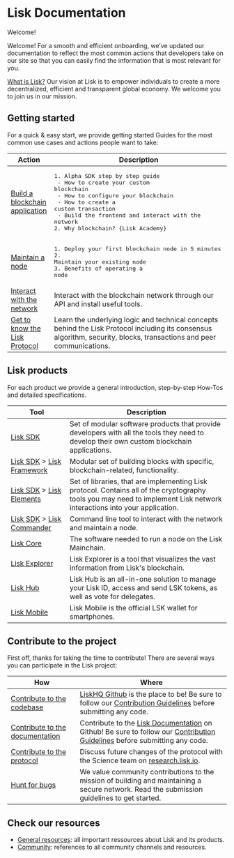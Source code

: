# Lisk Documentation

Welcome!

Welcome! For a smooth and efficient onboarding, we’ve updated our documentation to reflect the most common actions that developers take on our site so that you can easily find the information that is most relevant for you.

[What is Lisk?](https://lisk.io/documentation/lisk-protocol) Our vision at Lisk is to empower individuals to create a more decentralized, efficient and transparent global economy. We welcome you to join us in our mission.

## Getting started

For a quick & easy start, we provide getting started Guides for the most common use cases and actions people want to take:

Action                                                            | Description                                                                                                               
 ---------------------------------------------------------------- | ------------------------------------------------------------------------------------------------------------------------------------------------------------------ 
[Build a blockchain application](build-blockchain-app.md)         | <PRE>1. Alpha SDK step by step guide<br>  - How to create your custom blockchain<br>  - How to configure your blockchain<br>  - How to create a custom transaction<br>  - Build the frontend and interact with the network<br>2. Why blockchain? {Lisk Academy}</PRE>
[Maintain a node](maintain-node.md)                               | <PRE>1. Deploy your first blockchain node in 5 minutes<br>2. Maintain your existing node<br>3. Benefits of operating a node</PRE>
[Interact with the network](interact-with-network.md)             | Interact with the blockchain network through our API and install useful tools.
[Get to know the Lisk Protocol](../lisk-protocol/introduction.md) | Learn the underlying logic and technical concepts behind the Lisk Protocol including its consensus algorithm, security, blocks, transactions and peer communications.

## Lisk products

For each product we provide a general introduction, step-by-step How-Tos and detailed specifications.

Tool                                                         | Description
------------------------------------------------------------ | --------------------------------------------------
[Lisk SDK](../lisk-sdk/introduction.md) |  Set of modular software products that provide developers with all the tools they need to develop their own custom blockchain applications.
[Lisk SDK](../lisk-sdk/introduction.md) > [Lisk Framework](../lisk-sdk/lisk-framework/introduction.md) | Modular set of building blocks with specific, blockchain-related, functionality.
[Lisk SDK](../lisk-sdk/introduction.md) > [Lisk Elements](../lisk-sdk/lisk-elements/introduction.md)   | Set of libraries, that are implementing Lisk protocol. Contains all of the cryptography tools you may need to implement Lisk network interactions into your application.
[Lisk SDK](../lisk-sdk/introduction.md) > [Lisk Commander](../lisk-sdk/lisk-commander/introduction.md) | Command line tool to interact with the network and maintain a node.
[Lisk Core](../lisk-core/introduction.md)                    | The software needed to run a node on the Lisk Mainchain.
[Lisk Explorer](../lisk-explorer/introduction.md)            | Lisk Explorer is a tool that visualizes the vast information from Lisk's blockchain.
[Lisk Hub](../lisk-hub/introduction.md)                      | Lisk Hub is an all-in-one solution to manage your Lisk ID, access and send LSK tokens, as well as vote for delegates.
[Lisk Mobile](../lisk-mobile/introduction.md)                | Lisk Mobile is the official LSK wallet for smartphones.


## Contribute to the project

First off, thanks for taking the time to contribute!
There are several ways you can participate in the Lisk project:

 How                                                                                   | Where
-------------------------------------------------------------------------------------  | -------------------------------------------------------------------------------------------------------------------
[Contribute to the codebase](https://github.com/LiskHQ/lisk-sdk)                       | [LiskHQ Github](https://github.com/LiskHQ) is the place to be! Be sure to follow our [Contribution Guidelines](https://github.com/LiskHQ/lisk-sdk/blob/development/docs/CONTRIBUTING.md) before submitting any code.
[Contribute to the documentation](https://github.com/LiskHQ/lisk-docs/)                | Contribute to the [Lisk Documentation](https://github.com/LiskHQ/lisk-docs/) on Github! Be sure to follow our [Contribution Guidelines](https://github.com/LiskHQ/lisk-docs/blob/master/CONTRIBUTING.md) before submitting any code.
[Contribute to the protocol](https://research.lisk.io/)                                | Discuss future changes of the protocol with the Science team on [research.lisk.io](https://research.lisk.io/).
[Hunt for bugs](https://blog.lisk.io/announcing-lisk-bug-bounty-program-5895bdd46ed4)  | We value community contributions to the mission of building and maintaining a secure network. Read the submission guidelines to get started.

## Check our resources

- [General resources](resources.md#resources): all important ressources about Lisk and its products.
- [Community](resources.md#community): references to all community channels and resources.
